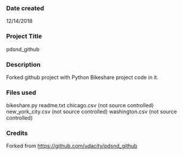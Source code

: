 ### Date created
12/14/2018

### Project Title
pdsnd_github

### Description
Forked github project with Python Bikeshare project code in it.

### Files used
bikeshare.py
readme.txt
chicago.csv (not source controlled)
new_york_city.csv (not source controlled)
washington.csv (not source controlled)

### Credits
Forked from https://github.com/udacity/pdsnd_github

